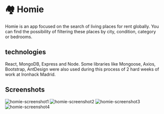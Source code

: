 
# 🏘️ Homie 

Homie is an app focused on the search of living places for rent globally.
You can find the possibility of filtering these places by city, condition, category or bedrooms.

## technologies
React, MongoDB, Express and Node. 
Some libraries like Mongoose, Axios, Bootstrap, AntDesign were also used during this process of 2 hard weeks of work at Ironhack Madrid.

## Screenshots


![homie-screenshot1](https://user-images.githubusercontent.com/95500908/159767471-448591d1-aec2-45d3-8d64-b19765540aa2.jpg)
![homie-screenshot2](https://user-images.githubusercontent.com/95500908/159767491-bdae3414-85c9-4972-9c14-4695d3399fb1.jpg)
![homie-screenshot3](https://user-images.githubusercontent.com/95500908/159767929-fe6138cd-e3ee-4ebe-a4d5-99347f228a1a.jpg)
![homie-screenshot4](https://user-images.githubusercontent.com/95500908/159767938-28ea0783-1600-42e7-b042-3773242e6195.jpg)
